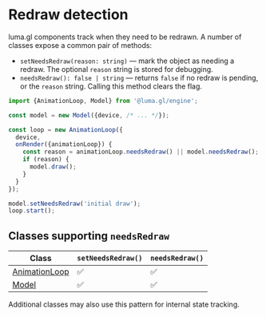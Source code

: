 # Redraw detection

luma.gl components track when they need to be redrawn. A number of classes expose a common pair of methods:

- `setNeedsRedraw(reason: string)` &mdash; mark the object as needing a redraw. The optional `reason` string is stored for debugging.
- `needsRedraw(): false | string` &mdash; returns `false` if no redraw is pending, or the `reason` string. Calling this method clears the flag.

```ts
import {AnimationLoop, Model} from '@luma.gl/engine';

const model = new Model({device, /* ... */});

const loop = new AnimationLoop({
  device,
  onRender({animationLoop}) {
    const reason = animationLoop.needsRedraw() || model.needsRedraw();
    if (reason) {
      model.draw();
    }
  }
});

model.setNeedsRedraw('initial draw');
loop.start();
```

## Classes supporting `needsRedraw`

| Class | `setNeedsRedraw()` | `needsRedraw()` |
| ---- | ------------------- | ---------------- |
| [AnimationLoop](../api-reference/engine/animation-loop.md) | ✅ | ✅ |
| [Model](../api-reference/engine/model.md) | ✅ | ✅ |

Additional classes may also use this pattern for internal state tracking.

